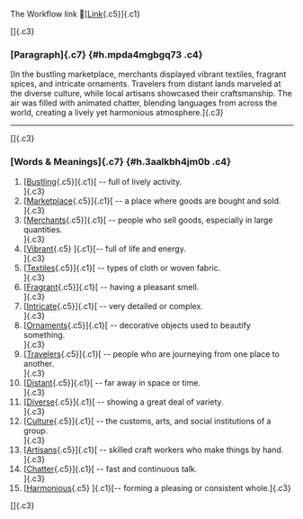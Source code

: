 The Workflow link
👏[[Link](https://www.google.com/url?q=http://www.google.com&sa=D&source=editors&ust=1760874013815578&usg=AOvVaw3ah7IsU9w-Z979WsFaPkWX){.c5}]{.c1}

[]{.c3}

### [Paragraph]{.c7} {#h.mpda4mgbgq73 .c4}

[In the bustling marketplace, merchants displayed vibrant textiles,
fragrant spices, and intricate ornaments. Travelers from distant lands
marveled at the diverse culture, while local artisans showcased their
craftsmanship. The air was filled with animated chatter, blending
languages from across the world, creating a lively yet harmonious
atmosphere.]{.c3}

------------------------------------------------------------------------

[]{.c3}

### [Words & Meanings]{.c7} {#h.3aalkbh4jm0b .c4}

1.  [[Bustling](https://www.google.com/url?q=http://www.google.com&sa=D&source=editors&ust=1760874013816542&usg=AOvVaw2Ms0qkhglHWI8Sg6J9kVZG){.c5}]{.c1}[ --
    full of lively activity.\
    ]{.c3}
2.  [[Marketplace](https://www.google.com/url?q=http://www.google.com&sa=D&source=editors&ust=1760874013816728&usg=AOvVaw2m0UXoPJJ9YsZAtc8KlhnT){.c5}]{.c1}[ --
    a place where goods are bought and sold.\
    ]{.c3}
3.  [[Merchants](https://www.google.com/url?q=http://www.google.com&sa=D&source=editors&ust=1760874013816926&usg=AOvVaw03FheVkKRlO15Fxg1GamPY){.c5}]{.c1}[ --
    people who sell goods, especially in large quantities.\
    ]{.c3}
4.  [[Vibrant](https://www.google.com/url?q=http://www.google.com&sa=D&source=editors&ust=1760874013817130&usg=AOvVaw1hkIHllzr_biky0WqpX2Pi){.c5}
    ]{.c1}[-- full of life and energy.\
    ]{.c3}
5.  [[Textiles](https://www.google.com/url?q=http://www.google.com&sa=D&source=editors&ust=1760874013817286&usg=AOvVaw3qzUgZMWfbAiiAbo9f_Nhj){.c5}]{.c1}[ --
    types of cloth or woven fabric.\
    ]{.c3}
6.  [[Fragrant](https://www.google.com/url?q=http://www.google.com&sa=D&source=editors&ust=1760874013817494&usg=AOvVaw0WCSel8Oqo8f5cAmvOv3wn){.c5}]{.c1}[ --
    having a pleasant smell.\
    ]{.c3}
7.  [[Intricate](https://www.google.com/url?q=http://www.google.com&sa=D&source=editors&ust=1760874013817658&usg=AOvVaw0w6pR7KCLM52gmG9pIKnxA){.c5}]{.c1}[ --
    very detailed or complex.\
    ]{.c3}
8.  [[Ornaments](https://www.google.com/url?q=http://www.google.com&sa=D&source=editors&ust=1760874013817828&usg=AOvVaw3UYrZ0ELEQZdfLzfLzCaVL){.c5}]{.c1}[ --
    decorative objects used to beautify something.\
    ]{.c3}
9.  [[Travelers](https://www.google.com/url?q=http://www.google.com&sa=D&source=editors&ust=1760874013818074&usg=AOvVaw3_psJRzUb0sJ7JCHwZ_t8O){.c5}]{.c1}[ --
    people who are journeying from one place to another.\
    ]{.c3}
10. [[Distant](https://www.google.com/url?q=http://www.google.com&sa=D&source=editors&ust=1760874013818364&usg=AOvVaw06hY6vp8XG2nxHxXUCfJWJ){.c5}]{.c1}[ --
    far away in space or time.\
    ]{.c3}
11. [[Diverse](https://www.google.com/url?q=http://www.google.com&sa=D&source=editors&ust=1760874013818542&usg=AOvVaw0lCE6I0FauXrg3UgcD2R1r){.c5}]{.c1}[ --
    showing a great deal of variety.\
    ]{.c3}
12. [[Culture](https://www.google.com/url?q=http://www.google.com&sa=D&source=editors&ust=1760874013818738&usg=AOvVaw0YavgHhIG5QpFbHRmW73UG){.c5}]{.c1}[ --
    the customs, arts, and social institutions of a group.\
    ]{.c3}
13. [[Artisans](https://www.google.com/url?q=http://www.google.com&sa=D&source=editors&ust=1760874013818953&usg=AOvVaw08azwp5_2L3pLZVE0Ubj32){.c5}]{.c1}[ --
    skilled craft workers who make things by hand.\
    ]{.c3}
14. [[Chatter](https://www.google.com/url?q=http://www.google.com&sa=D&source=editors&ust=1760874013819194&usg=AOvVaw1-jfTA1pMrXE1vvQOZCncN){.c5}]{.c1}[ --
    fast and continuous talk.\
    ]{.c3}
15. [[Harmonious](https://www.google.com/url?q=http://www.google.com&sa=D&source=editors&ust=1760874013819396&usg=AOvVaw1XN4Mu3JRERAVh56QHeDq2){.c5}
    ]{.c1}[-- forming a pleasing or consistent whole.]{.c3}

[]{.c3}
